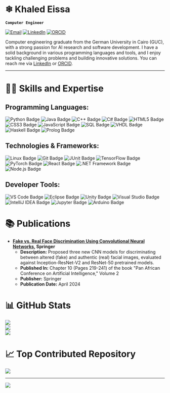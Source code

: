 # ❄ Khaled Eissa

**`Computer Engineer`**

[![Email](https://img.shields.io/badge/Email-D14836?style=for-the-badge&logo=gmail&logoColor=white)](mailto:khaledeissa901@gmail.com)
[![LinkedIn](https://img.shields.io/badge/LinkedIn-0077B5?style=for-the-badge&logo=linkedin&logoColor=white)](https://www.linkedin.com/in/khaled-eissa-07765b233/)
[![ORCID](https://img.shields.io/badge/ORCID-A6CE39?style=for-the-badge&logo=orcid&logoColor=white)](https://orcid.org/0009-0003-4331-7024)

Computer engineering graduate from the German University in Cairo (GUC), with a strong passion for AI research and software development. I have a solid background in various programming languages and tools, and I enjoy tackling challenging problems and building innovative solutions. You can reach me via [LinkedIn](https://www.linkedin.com/in/khaled-eissa-07765b233/) or [ORCID](https://orcid.org/0009-0003-4331-7024).

---

# 🧑‍💻 Skills and Expertise
## Programming Languages:
<div>
  <img src="https://img.shields.io/badge/Python-3776AB?style=for-the-badge&logo=python&logoColor=white" alt="Python Badge"/>
  <img src="https://img.shields.io/badge/Java-ED8B00?style=for-the-badge&logo=openjdk&logoColor=white" alt="Java Badge"/>
  <img src="https://img.shields.io/badge/C++-00599C?style=for-the-badge&logo=c%2B%2B&logoColor=white" alt="C++ Badge"/>
  <img src="https://img.shields.io/badge/C%23-239120?style=for-the-badge&logo=c-sharp&logoColor=white" alt="C# Badge"/>
  <img src="https://img.shields.io/badge/HTML5-E34F26?style=for-the-badge&logo=html5&logoColor=white" alt="HTML5 Badge"/>
  <img src="https://img.shields.io/badge/CSS3-1572B6?style=for-the-badge&logo=css3&logoColor=white" alt="CSS3 Badge"/>
  <img src="https://img.shields.io/badge/JavaScript-F7DF1E?style=for-the-badge&logo=javascript&logoColor=black" alt="JavaScript Badge"/>
  <img src="https://img.shields.io/badge/SQL-4479A1?style=for-the-badge&logo=mysql&logoColor=white" alt="SQL Badge"/>
  <img src="https://img.shields.io/badge/VHDL-7A0099?style=for-the-badge&logoColor=white" alt="VHDL Badge"/>
  <img src="https://img.shields.io/badge/Haskell-5D4F85?style=for-the-badge&logo=haskell&logoColor=white" alt="Haskell Badge"/>
  <img src="https://img.shields.io/badge/Prolog-4D53E0?style=for-the-badge&logoColor=white" alt="Prolog Badge"/>
</div>

## Technologies & Frameworks:
<div>
  <img src="https://img.shields.io/badge/Linux-FCC624?style=for-the-badge&logo=linux&logoColor=black" alt="Linux Badge"/>
  <img src="https://img.shields.io/badge/Git-F05032?style=for-the-badge&logo=git&logoColor=white" alt="Git Badge"/>
  <img src="https://img.shields.io/badge/JUnit-25A162?style=for-the-badge&logo=junit5&logoColor=white" alt="JUnit Badge"/>
  <img src="https://img.shields.io/badge/TensorFlow-FF6F00?style=for-the-badge&logo=tensorflow&logoColor=white" alt="TensorFlow Badge"/>
  <img src="https://img.shields.io/badge/PyTorch-EE4C2C?style=for-the-badge&logo=pytorch&logoColor=white" alt="PyTorch Badge"/>
  <img src="https://img.shields.io/badge/React-61DAFB?style=for-the-badge&logo=react&logoColor=black" alt="React Badge"/>
  <img src="https://img.shields.io/badge/.NET-512BD4?style=for-the-badge&logo=dotnet&logoColor=white" alt=".NET Framework Badge"/>
  <img src="https://img.shields.io/badge/Node.js-339933?style=for-the-badge&logo=node.js&logoColor=white" alt="Node.js Badge"/>
</div>

## Developer Tools:
<div>
  <img src="https://img.shields.io/badge/VS%20Code-007ACC?style=for-the-badge&logo=visual-studio-code&logoColor=white" alt="VS Code Badge"/>
  <img src="https://img.shields.io/badge/Eclipse-2C2255?style=for-the-badge&logo=eclipse&logoColor=white" alt="Eclipse Badge"/>
  <img src="https://img.shields.io/badge/Unity-000000?style=for-the-badge&logo=unity&logoColor=white" alt="Unity Badge"/>
  <img src="https://img.shields.io/badge/Visual%20Studio-5C2D91?style=for-the-badge&logo=visual-studio&logoColor=white" alt="Visual Studio Badge"/>
  <img src="https://img.shields.io/badge/IntelliJ%20IDEA-000000?style=for-the-badge&logo=intellij-idea&logoColor=white" alt="IntelliJ IDEA Badge"/>
  <img src="https://img.shields.io/badge/Jupyter-F37626?style=for-the-badge&logo=jupyter&logoColor=white" alt="Jupyter Badge"/>
  <img src="https://img.shields.io/badge/Arduino-00979D?style=for-the-badge&logo=arduino&logoColor=white" alt="Arduino Badge"/>
</div>



# 📚 Publications
- **[Fake vs. Real Face Discrimination Using Convolutional Neural Networks](https://link.springer.com/chapter/10.1007/978-3-031-57639-3_10), Springer**
  - **Description:** Proposed three new CNN models for discriminating between altered (fake) and authentic (real) facial images, evaluated against Inception-ResNet-V2 and ResNet-50 pretrained models.
  - **Published In:** Chapter 10 (Pages 219-241) of the book "Pan African Conference on Artificial Intelligence," Volume 2
  - **Publisher:** Springer
  - **Publication Date:** April 2024


# 📊 GitHub Stats
![](https://github-readme-stats.vercel.app/api?username=Khaledayman9&theme=dark&hide_border=false&include_all_commits=true&count_private=false)<br/>
![](https://github-readme-streak-stats.herokuapp.com/?user=Khaledayman9&theme=dark&hide_border=false)<br/>
![](https://github-readme-stats.vercel.app/api/top-langs/?username=Khaledayman9&theme=dark&hide_border=false&include_all_commits=true&count_private=false&layout=compact)


# 📈 Top Contributed Repository
![](https://github-contributor-stats.vercel.app/api?username=Khaledayman9&limit=5&theme=prussian&combine_all_yearly_contributions=true)

---
[![](https://visitcount.itsvg.in/api?id=Khaledayman9&icon=1&color=3)](https://visitcount.itsvg.in)
